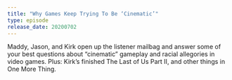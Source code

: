 ```yaml
---
title: "Why Games Keep Trying To Be ‘Cinematic’"
type: episode
release_date: 20200702
---
```

Maddy, Jason, and Kirk open up the listener mailbag and answer some of your best questions about “cinematic” gameplay and racial allegories in video games. Plus: Kirk’s finished The Last of Us Part II, and other things in One More Thing.